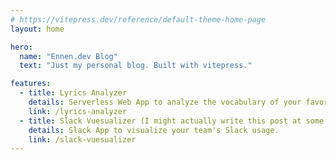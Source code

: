 ```yaml
---
# https://vitepress.dev/reference/default-theme-home-page
layout: home

hero:
  name: "Ennen.dev Blog"
  text: "Just my personal blog. Built with vitepress."

features:
  - title: Lyrics Analyzer
    details: Serverless Web App to analyze the vocabulary of your favorite rapper.
    link: /lyrics-analyzer
  - title: Slack Vuesualizer (I might actually write this post at some point)
    details: Slack App to visualize your team's Slack usage.
    link: /slack-vuesualizer
---
```



